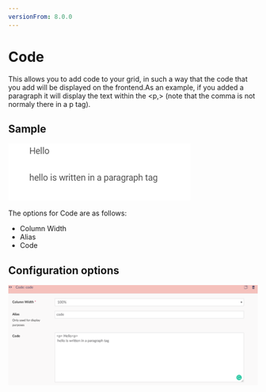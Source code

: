 ```yaml
---
versionFrom: 8.0.0
---
```


# Code

This allows you to add code to your grid, in such a way that the code that you add will be displayed on the frontend.As an example, if you added a paragraph it will display the text within the <p,> (note that the comma is not normaly there in a p tag).

## Sample

![Code Frontend](images/Code-frontend.png)

The options for Code are as follows:

- Column Width
- Alias
- Code

## Configuration options

![Code Backoffice](images/Code-backoffice.png)
